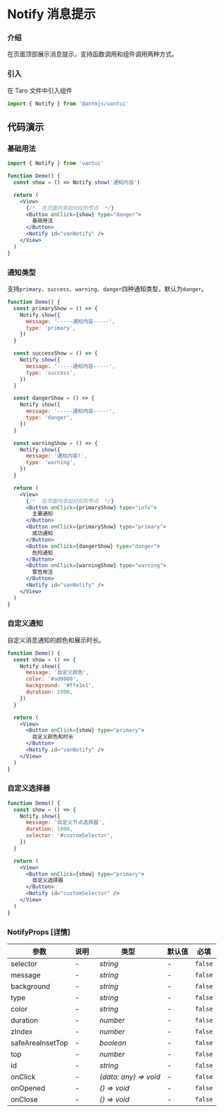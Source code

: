 # Notify 消息提示

### 介绍

在页面顶部展示消息提示，支持函数调用和组件调用两种方式。

### 引入

在 Taro 文件中引入组件

```js
import { Notify } from '@antmjs/vantui'
```

## 代码演示

### 基础用法

```js
import { Notify } from 'vantui'
```

```jsx
function Demo() {
  const show = () => Notify.show('通知内容')

  return (
    <View>
      {/*  在页面内添加对应的节点  */}
      <Button onClick={show} type="danger">
        基础用法
      </Button>
      <Notify id="vanNotify" />
    </View>
  )
}
```

### 通知类型

支持`primary`、`success`、`warning`、`danger`四种通知类型，默认为`danger`。

```jsx
function Demo() {
  const primaryShow = () => {
    Notify.show({
      message: '-----通知内容-----',
      type: 'primary',
    })
  }

  const successShow = () => {
    Notify.show({
      message: '-----通知内容-----',
      type: 'success',
    })
  }

  const dangerShow = () => {
    Notify.show({
      message: '-----通知内容-----',
      type: 'danger',
    })
  }

  const warningShow = () => {
    Notify.show({
      message: '通知内容!',
      type: 'warning',
    })
  }

  return (
    <View>
      {/*  在页面内添加对应的节点  */}
      <Button onClick={primaryShow} type="info">
        主要通知
      </Button>
      <Button onClick={primaryShow} type="primary">
        成功通知
      </Button>
      <Button onClick={dangerShow} type="danger">
        危险通知
      </Button>
      <Button onClick={warningShow} type="warning">
        警告用法
      </Button>
      <Notify id="vanNotify" />
    </View>
  )
}
```

### 自定义通知

自定义消息通知的颜色和展示时长。

```jsx
function Demo() {
  const show = () => {
    Notify.show({
      message: '自定义颜色',
      color: '#ad0000',
      background: '#ffe1e1',
      duration: 1000,
    })
  }

  return (
    <View>
      <Button onClick={show} type="primary">
        自定义颜色和时长
      </Button>
      <Notify id="vanNotify" />
    </View>
  )
}
```

### 自定义选择器

```jsx
function Demo() {
  const show = () => {
    Notify.show({
      message: '自定义节点选择器',
      duration: 1000,
      selector: '#customSelector',
    })
  }

  return (
    <View>
      <Button onClick={show} type="primary">
        自定义选择器
      </Button>
      <Notify id="customSelector" />
    </View>
  )
}
```
### NotifyProps [[详情]](https://github.com/AntmJS/vantui/tree/main/packages/vantui/types/notify.d.ts)   

| 参数 | 说明 | 类型 | 默认值 | 必填 |
| --- | --- | --- | --- | --- |
| selector | - | _&nbsp;&nbsp;string<br/>_ | - | `false` |
| message | - | _&nbsp;&nbsp;string<br/>_ | - | `false` |
| background | - | _&nbsp;&nbsp;string<br/>_ | - | `false` |
| type | - | _&nbsp;&nbsp;string<br/>_ | - | `false` |
| color | - | _&nbsp;&nbsp;string<br/>_ | - | `false` |
| duration | - | _&nbsp;&nbsp;number<br/>_ | - | `false` |
| zIndex | - | _&nbsp;&nbsp;number<br/>_ | - | `false` |
| safeAreaInsetTop | - | _&nbsp;&nbsp;boolean<br/>_ | - | `false` |
| top | - | _&nbsp;&nbsp;number<br/>_ | - | `false` |
| id | - | _&nbsp;&nbsp;string<br/>_ | - | `false` |
| onClick | - | _&nbsp;&nbsp;(data:&nbsp;any)&nbsp;=>&nbsp;void<br/>_ | - | `false` |
| onOpened | - | _&nbsp;&nbsp;()&nbsp;=>&nbsp;void<br/>_ | - | `false` |
| onClose | - | _&nbsp;&nbsp;()&nbsp;=>&nbsp;void<br/>_ | - | `false` |

